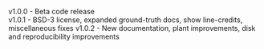 v1.0.0 - Beta code release <br>
v1.0.1 - BSD-3 license, expanded ground-truth docs, show line-credits, miscellaneous fixes
v1.0.2 - New documentation, plant improvements, disk and reproducibility improvements